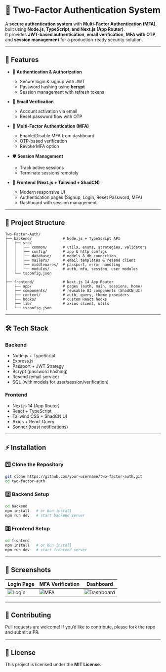 # 🔐 Two-Factor Authentication System  

A **secure authentication system** with **Multi-Factor Authentication (MFA)**, built using **Node.js, TypeScript, and Next.js (App Router)**.  
It provides **JWT-based authentication**, **email verification**, **MFA with OTP**, and **session management** for a production-ready security solution.  

---

## 🚀 Features  

- 🔑 **Authentication & Authorization**  
  - Secure login & signup with JWT  
  - Password hashing using **bcrypt**  
  - Session management with refresh tokens  

- 📧 **Email Verification**  
  - Account activation via email  
  - Reset password flow with OTP  

- 🔐 **Multi-Factor Authentication (MFA)**  
  - Enable/Disable MFA from dashboard  
  - OTP-based verification  
  - Revoke MFA option  

- 🛡 **Session Management**  
  - Track active sessions  
  - Terminate sessions remotely  

- 🎨 **Frontend (Next.js + Tailwind + ShadCN)**  
  - Modern responsive UI  
  - Authentication pages (Signup, Login, Reset Password, MFA)  
  - Dashboard with session management  

---

## 📂 Project Structure  

```
Two-Factor-Auth/
├── backend/              # Node.js + TypeScript API
│   ├── src/
│   │   ├── common/       # utils, enums, strategies, validators
│   │   ├── config/       # app & http configs
│   │   ├── database/     # models & db connection
│   │   ├── mailers/      # email templates & resend client
│   │   ├── middlewares/  # passport, error handling
│   │   └── modules/      # auth, mfa, session, user modules
│   └── tsconfig.json
│
├── frontend/             # Next.js 14 App Router
│   ├── app/              # pages (auth, main, sessions, home)
│   ├── components/       # reusable UI components (ShadCN UI)
│   ├── context/          # auth, query, theme providers
│   ├── hooks/            # custom React hooks
│   ├── lib/              # axios client, utils
│   └── tsconfig.json
```

---

## 🛠️ Tech Stack  

### **Backend**  
- Node.js + TypeScript  
- Express.js  
- Passport + JWT Strategy  
- Bcrypt (password hashing)  
- Resend (email service)  
- SQL (with models for user/session/verification)  

### **Frontend**  
- Next.js 14 (App Router)  
- React + TypeScript  
- Tailwind CSS + ShadCN UI  
- Axios + React Query  
- Sonner (toast notifications)  

---

## ⚡ Installation  

### 1️⃣ Clone the Repository  

```bash
git clone https://github.com/your-username/two-factor-auth.git
cd two-factor-auth
```

### 2️⃣ Backend Setup  

```bash
cd backend
npm install   # or bun install
npm run dev   # start backend server
```

### 3️⃣ Frontend Setup  

```bash
cd frontend
npm install   # or bun install
npm run dev   # start frontend server
```

---

## 📸 Screenshots  

| Login Page | MFA Verification | Dashboard |
|------------|------------------|-----------|
| ![Login](public/next.svg) | ![MFA](public/vercel.svg) | ![Dashboard](public/window.svg) |

---

## 🤝 Contributing  

Pull requests are welcome! If you’d like to contribute, please fork the repo and submit a PR.  

---

## 📜 License  

This project is licensed under the **MIT License**.  
